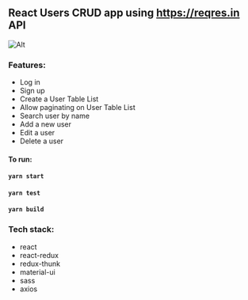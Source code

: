 

## React Users CRUD app using https://reqres.in API 

![Alt](https://github.com/girls-incode/react-users-crud/assets/react-users-table-crud-material-ui.jpg "")

### Features:

* Log in
* Sign up
* Create a User Table List
* Allow paginating on User Table List
* Search user by name
* Add a new user
* Edit a user
* Delete a user

#### To run:

#### `yarn start`

#### `yarn test`

#### `yarn build`

### Tech stack:
* react
* react-redux
* redux-thunk
* material-ui
* sass
* axios